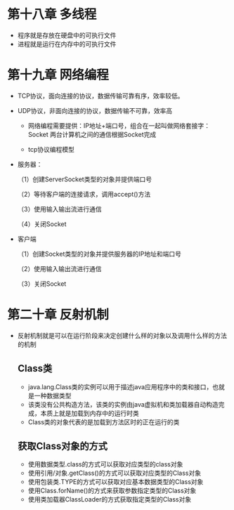 # 第十八章 多线程

* 程序就是存放在硬盘中的可执行文件
* 进程就是运行在内存中的可执行文件



# 第十九章 网络编程

* TCP协议，面向连接的协议，数据传输可靠有序，效率较低。

* UDP协议，非面向连接的协议，数据传输不可靠，效率高

  * 网络编程需要提供：IP地址+端口号，组合在一起叫做网络套接字：Socket	两台计算机之间的通信根据Socket完成

  * tcp协议编程模型

* 服务器：

  （1）创建ServerSocket类型的对象并提供端口号

  （2）等待客户端的连接请求，调用accept()方法

  （3）使用输入输出流进行通信

  （4）关闭Socket

* 客户端

  （1）创建Socket类型的对象并提供服务器的IP地址和端口号

  （2）使用输入输出流进行通信

  （3）关闭Socket

# 第二十章 反射机制

* 反射机制就是可以在运行阶段来决定创建什么样的对象以及调用什么样的方法的机制

  ## Class类

  * java.lang.Class类的实例可以用于描述java应用程序中的类和接口，也就是一种数据类型
  * 该类没有公共构造方法，该类的实例由java虚拟机和类加载器自动构造完成，本质上就是加载到内存中的运行时类
  * Class类的对象代表的是加载到方法区时的正在运行的类

  ## 获取Class对象的方式

  * 使用数据类型.class的方式可以获取对应类型的class对象
  * 使用引用/对象.getClass()的方式可以获取对应类型的Class对象
  * 使用包装类.TYPE的方式可以获取对应基本数据类型的Class对象
  * 使用Class.forName()的方式来获取参数指定类型的Class对象
  * 使用类加载器ClassLoader的方式获取指定类型的Class对象 